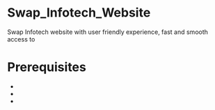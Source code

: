 # Swap_Infotech_Website
Swap Infotech website with user friendly experience, fast and smooth access to   

# Prerequisites
* 
*
*
